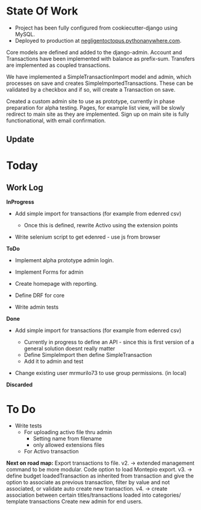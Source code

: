 # State Of Work

* Project has been fully configured from cookiecutter-django using MySQL.
* Deployed to production at [negligentoctopus.pythonanywhere.com](negligentoctopus.pythonanywhere.com).

Core models are defined and added to the django-admin.
Account and Transactions have been implemented with balance as prefix-sum.
Transfers are implemented as coupled transactions.

We have implemented a SimpleTransactionImport model and admin, which processes on save and creates SimpleImportedTransactions. These can be validated by a checkbox and if so, will create a Transaction on save.

Created a custom admin site to use as prototype, currently in phase preparation for alpha testing. Pages, for example list view, will be slowly redirect to main site as they are implemented.
Sign up on main site is fully functionational, with email confirmation.

## Update

# Today

## Work Log
__InProgress__
* Add simple import for transactions (for example from edenred csv)
    * Once this is defined, rewrite Activo using the extension points

* Write selenium script to get edenred - use js from browser

__ToDo__
* Implement alpha prototype admin login.
* Implement Forms for admin

* Create homepage with reporting.

* Define DRF for core
* Write admin tests


__Done__
* Add simple import for transactions (for example from edenred csv)
    * Currently in progress to define an API - since this is first version of a general solution doesnt really matter
    * Define SimpleImport then define SimpleTransaction
    * Add it to admin and test

* Change existing user mrmurilo73 to use group permissions. (in local)

__Discarded__

# To Do
* Write tests
    * For uploading activo file thru admin
        * Setting name from filename
        * only allowed extensions files
    * For Activo transaction

__Next on road map:__
    Export transactions to file.
        v2. -> extended management command to be more modular. Code option to load Montepio export.
        v3. -> define budget loadedTransaction as inherited from transaction and give the option to associate as previous transaction, filter by value and not associated, or validate auto create new transaction.
        v4. -> create association between certain titles/transactions loaded into categories/ template transactions
    Create new admin for end users.
